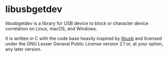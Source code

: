 # libusbgetdev

libusbgetdev is a library for USB device to block or character device
correlation on Linux, macOS, and Windows.

It is written in C with the code base heavily inspired by [libusb](https://libusb.info/)
and licensed under the GNU Lesser General Public License version 2.1
or, at your option, any later version.
